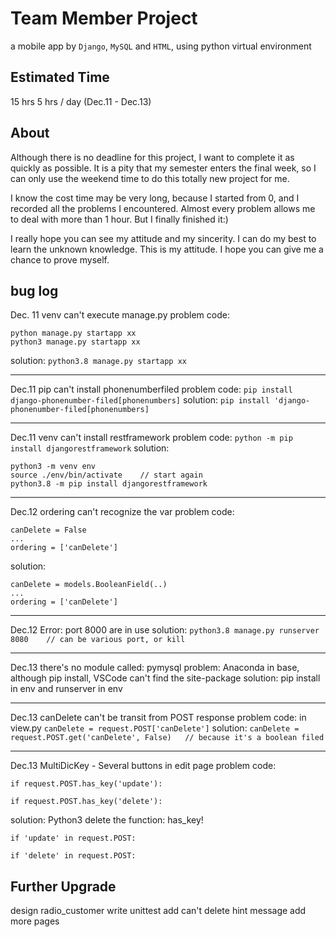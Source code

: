 # Team Member Project
a mobile app by `Django`, `MySQL` and `HTML`, using python virtual environment

## Estimated Time
15 hrs
5 hrs / day (Dec.11 - Dec.13) 

## About
Although there is no deadline for this project, I want to complete it as quickly as possible. It is a pity that my semester enters the final week, so I can only use the weekend time to do this totally new project for me.

I know the cost time may be very long, because I started from 0, and I recorded all the problems I encountered. Almost every problem allows me to deal with more than 1 hour. But I finally finished it:)

I really hope you can see my attitude and my sincerity. I can do my best to learn the unknown knowledge. This is my attitude. I hope you can give me a chance to prove myself.

## bug log
Dec. 11 venv can't execute manage.py
problem code: 
```
python manage.py startapp xx
python3 manage.py startapp xx
```
solution: 
`python3.8 manage.py startapp xx`


---

Dec.11 pip can't install phonenumberfiled
problem code:
`pip install django-phonenumber-filed[phonenumbers]`
solution:
`pip install 'django-phonenumber-filed[phonenumbers]`

---

Dec.11 venv can't install restframework
problem code:
`python -m pip install djangorestframework`
solution:
```
python3 -m venv env
source ./env/bin/activate    // start again
python3.8 -m pip install djangorestframework
```

---

Dec.12 ordering can't recognize the var
problem code:
```
canDelete = False
...
ordering = ['canDelete']
```

solution:

```
canDelete = models.BooleanField(..)
...
ordering = ['canDelete']
```

---

Dec.12 Error: port 8000 are in use
solution:
`python3.8 manage.py runserver 8080    // can be various port, or kill`

---

Dec.13 there's no module called: pymysql
problem:
Anaconda in base, although pip install, VSCode can't find the site-package
solution:
pip install in env and runserver in env

---

Dec.13 canDelete can't be transit from POST response
problem code:
in view.py
`canDelete = request.POST['canDelete']`
solution:
`canDelete = request.POST.get('canDelete', False)   // because it's a boolean filed`

---

Dec.13 MultiDicKey - Several buttons in edit page
problem code:

```
if request.POST.has_key('update'):

if request.POST.has_key('delete'):
```

solution:
Python3 delete the function: has_key!

```
if 'update' in request.POST:

if 'delete' in request.POST:
```


## Further Upgrade
design radio_customer
write unittest
add can't delete hint message
add more pages
